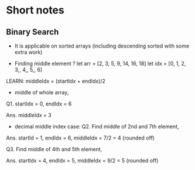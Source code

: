 # Short notes

## Binary Search 

- It is applicable on sorted arrays (including descending sorted with some extra work)

- Finding middle element ?
let arr = [2, 3, 5, 9, 14, 16, 18]
let idx = [0, 1, 2, 3,, 4,, 5,, 6]

LEARN: middleIdx = (startIdx + endIdx)/2

- middle of whole array,

Q1. startIdx = 0, endIdx = 6

Ans. middleIdx = 3

- decimal middle index case:
Q2. Find middle of 2nd and 7th element,

Ans. startId = 1, endIdx = 6, middleIdx = 7/2 = 4 (rounded off)

Q3. Find middle of 4th and 5th element,

Ans. startIdx = 4, endIdx = 5, middleIdx = 9/2 = 5 (rounded off)